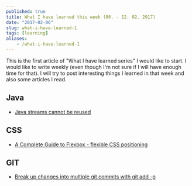 ```yaml
---
published: true
title: What I have learned this week (06. - 12. 02. 2017)
date: "2017-02-06"
slug: what-i-have-learned-1
tags: [learning]
aliases:
    - /what-i-have-learned-1
---
```

This is the first article of "What I have learned series" I would like to start. I would like to write weekly (even though I'm not sure if I will have enough time for that). I will try to post interesting things I learned in that week and also some articles I read.

## Java
- [Java streams cannot be reused](http://stackoverflow.com/questions/23860533/copy-a-stream-to-avoid-stream-has-already-been-operated-upon-or-closed-java-8)

## CSS
- [A Complete Guide to Flexbox - flexible CSS positioning](https://css-tricks.com/snippets/css/a-guide-to-flexbox/)

## GIT
- [Break up changes into multiple git commits with git add -p](http://blog.tplus1.com/blog/2008/10/31/break-up-changes-into-different-commits-with-git-add-p/)
